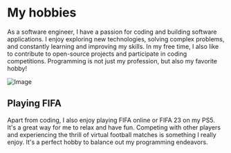 # My hobbies
As a software engineer, I have a passion for coding and building software applications. I enjoy exploring new technologies, solving complex problems, and constantly learning and improving my skills. In my free time, I also like to contribute to open-source projects and participate in coding competitions. Programming is not just my profession, but also my favorite hobby!

![Image](../images/blogs/Hello%20hobby.md/IMG_0266.JPG?raw=true)

## Playing FIFA
Apart from coding, I also enjoy playing FIFA online or FIFA 23 on my PS5. It's a great way for me to relax and have fun. Competing with other players and experiencing the thrill of virtual football matches is something I really enjoy. It's a perfect hobby to balance out my programming endeavors.